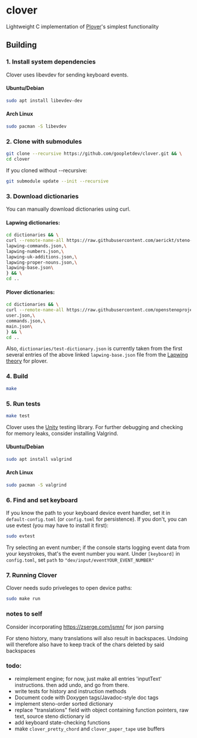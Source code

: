 # clover
Lightweight C implementation of [Plover](https://github.com/openstenoproject/plover)'s simplest functionality 

## Building
### 1. Install system dependencies
Clover uses libevdev for sending keyboard events.
#### Ubuntu/Debian
```bash
sudo apt install libevdev-dev
```
#### Arch Linux
```bash
sudo pacman -S libevdev
```

### 2. Clone with submodules
```bash
git clone --recursive https://github.com/goopletdev/clover.git && \
cd clover
```
If you cloned without --recursive:
```bash
git submodule update --init --recursive
```

### 3. Download dictionaries
You can manually download dictionaries using curl.
#### Lapwing dictionaries:
```bash
cd dictionaries && \
curl --remote-name-all https://raw.githubusercontent.com/aerickt/steno-dictionaries/main/{\
lapwing-commands.json,\
lapwing-numbers.json,\
lapwing-uk-additions.json,\
lapwing-proper-nouns.json,\
lapwing-base.json\
} && \
cd ..
```
#### Plover dictionaries:
```bash
cd dictionaries && \
curl --remote-name-all https://raw.githubusercontent.com/openstenoproject/plover/refs/heads/main/plover/assets/{\
user.json,\
commands.json,\
main.json\
} && \
cd ..
```
Also, `dictionaries/test-dictionary.json` is currently taken from the first several entries of the above linked `lapwing-base.json` file from the [Lapwing theory](https://github.com/aerickt/steno-dictionaries) for plover. 

### 4. Build
```bash
make
```

### 5. Run tests
```bash
make test
```
Clover uses the [Unity](https://github.com/ThrowTheSwitch/Unity) testing library. For further debugging and checking for memory leaks, consider installing Valgrind.
#### Ubuntu/Debian
```bash
sudo apt install valgrind
```
#### Arch Linux
```bash
sudo pacman -S valgrind
```

### 6. Find and set keyboard
If you know the path to your keyboard device event handler, set it in `default-config.toml` (or `config.toml` for persistence). If you don't, you can use evtest (you may have to install it first):
```bash
sudo evtest
```
Try selecting an event number; if the console starts logging event data from your keystrokes, that's the event number you want. Under `[keyboard]` in `config.toml`, set `path` to `"dev/input/eventYOUR_EVENT_NUMBER"`

### 7. Running Clover
Clover needs sudo priveleges to open device paths:
```bash
sudo make run
```
### notes to self
Consider incorporating https://zserge.com/jsmn/ for json parsing

For steno history, many translations will also result in backspaces. Undoing will therefore also have to keep track of the chars deleted by said backspaces

### todo:
- reimplement engine; for now, just make all entries 'inputText' instructions. then add undo, and go from there.
- write tests for history and instruction methods
- Document code with Doxygen tags/Javadoc-style doc tags
- implement steno-order sorted dictionary
- replace "translations" field with object containing function pointers, raw text, source steno dictionary id
- add keyboard state-checking functions
- make `clover_pretty_chord` and `clover_paper_tape` use buffers

